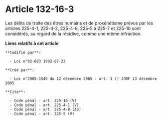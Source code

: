 # Article 132-16-3

Les délits de traite des êtres humains et de proxénétisme prévus par les articles 225-4-1, 225-4-2, 225-4-8, 225-5 à 225-7 et
225-10 sont considérés, au regard de la récidive, comme une même infraction.

**Liens relatifs à cet article**

	**Codifié par**:

	  - Loi n°92-683 1992-07-22

	**Créé par**:

	  - Loi n°2005-1549 du 12 décembre 2005 - art. 1 () JORF 13 décembre 2005

	**Cite**:

	  - Code pénal - art. 225-10 (V)
	  - Code pénal - art. 225-4-1 (V)
	  - Code pénal - art. 225-4-8 (Ab)
	  - Code pénal - art. 225-5 (V)
